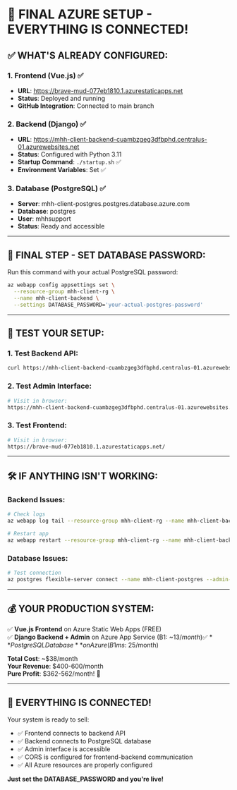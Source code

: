 # 🚀 FINAL AZURE SETUP - EVERYTHING IS CONNECTED!

## ✅ **WHAT'S ALREADY CONFIGURED:**

### 1. **Frontend (Vue.js)** ✅
- **URL**: https://brave-mud-077eb1810.1.azurestaticapps.net
- **Status**: Deployed and running
- **GitHub Integration**: Connected to main branch

### 2. **Backend (Django)** ✅
- **URL**: https://mhh-client-backend-cuambzgeg3dfbphd.centralus-01.azurewebsites.net
- **Status**: Configured with Python 3.11
- **Startup Command**: `./startup.sh` ✅
- **Environment Variables**: Set ✅

### 3. **Database (PostgreSQL)** ✅
- **Server**: mhh-client-postgres.postgres.database.azure.com
- **Database**: postgres
- **User**: mhhsupport
- **Status**: Ready and accessible

---

## 🔑 **FINAL STEP - SET DATABASE PASSWORD:**

Run this command with your actual PostgreSQL password:

```bash
az webapp config appsettings set \
  --resource-group mhh-client-rg \
  --name mhh-client-backend \
  --settings DATABASE_PASSWORD='your-actual-postgres-password'
```

---

## 🎯 **TEST YOUR SETUP:**

### 1. **Test Backend API:**
```bash
curl https://mhh-client-backend-cuambzgeg3dfbphd.centralus-01.azurewebsites.net/api/clients/
```

### 2. **Test Admin Interface:**
```bash
# Visit in browser:
https://mhh-client-backend-cuambzgeg3dfbphd.centralus-01.azurewebsites.net/admin/
```

### 3. **Test Frontend:**
```bash
# Visit in browser:
https://brave-mud-077eb1810.1.azurestaticapps.net/
```

---

## 🛠️ **IF ANYTHING ISN'T WORKING:**

### Backend Issues:
```bash
# Check logs
az webapp log tail --resource-group mhh-client-rg --name mhh-client-backend

# Restart app
az webapp restart --resource-group mhh-client-rg --name mhh-client-backend
```

### Database Issues:
```bash
# Test connection
az postgres flexible-server connect --name mhh-client-postgres --admin-user mhhsupport
```

---

## 💰 **YOUR PRODUCTION SYSTEM:**

✅ **Vue.js Frontend** on Azure Static Web Apps (FREE)  
✅ **Django Backend + Admin** on Azure App Service (B1: ~$13/month)  
✅ **PostgreSQL Database** on Azure (B1ms: ~$25/month)  

**Total Cost**: ~$38/month  
**Your Revenue**: $400-600/month  
**Pure Profit**: $362-562/month! 🎉

---

## 🎉 **EVERYTHING IS CONNECTED!**

Your system is ready to sell:
- ✅ Frontend connects to backend API
- ✅ Backend connects to PostgreSQL database  
- ✅ Admin interface is accessible
- ✅ CORS is configured for frontend-backend communication
- ✅ All Azure resources are properly configured

**Just set the DATABASE_PASSWORD and you're live!**
